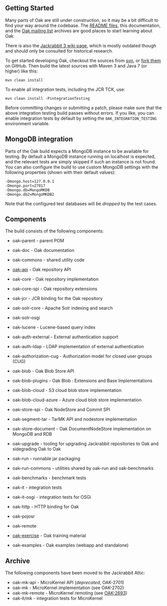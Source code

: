 <!--
   Licensed to the Apache Software Foundation (ASF) under one or more
   contributor license agreements.  See the NOTICE file distributed with
   this work for additional information regarding copyright ownership.
   The ASF licenses this file to You under the Apache License, Version 2.0
   (the "License"); you may not use this file except in compliance with
   the License.  You may obtain a copy of the License at

       http://www.apache.org/licenses/LICENSE-2.0

   Unless required by applicable law or agreed to in writing, software
   distributed under the License is distributed on an "AS IS" BASIS,
   WITHOUT WARRANTIES OR CONDITIONS OF ANY KIND, either express or implied.
   See the License for the specific language governing permissions and
   limitations under the License.
  -->

Getting Started
---------------

Many parts of Oak are still under construction, so it may be a bit difficult to find your way around
the codebase. The [README files](https://github.com/apache/jackrabbit-oak/blob/trunk/README.md),
this documentation, and the [Oak mailing list](http://oak.markmail.org/) archives are good places
to start learning about Oak.

There is also the [Jackrabbit 3 wiki page](http://wiki.apache.org/jackrabbit/Jackrabbit%203), which
is mostly outdated though and should only be consulted for historical research.

To get started developing Oak, checkout the sources from [svn](https://svn.apache.org/repos/asf/jackrabbit/oak/trunk), 
or [fork them](https://github.com/apache/jackrabbit-oak) on GitHub. Then build the latest sources with Maven 3 and 
Java 7 (or higher) like this:

    mvn clean install

To enable all integration tests, including the JCR TCK, use:

    mvn clean install -PintegrationTesting

Before committing changes or submitting a patch, please make sure that the above integration testing
build passes without errors. If you like, you can enable integration tests by default by setting the
`OAK_INTEGRATION_TESTING` environment variable.

MongoDB integration
-------------------

Parts of the Oak build expects a MongoDB instance to be available for testing. By default a MongoDB
instance running on localhost is expected, and the relevant tests are simply skipped if such an
instance is not found. You can also configure the build to use custom MongoDB settings with the
following properties (shown with their default values):

    -Dmongo.host=127.0.0.1
    -Dmongo.port=27017
    -Dmongo.db=MongoMKDB
    -Dmongo.db2=MongoMKDB2

Note that the configured test databases will be *dropped* by the test cases.

Components
----------

The build consists of the following components:

  - oak-parent        - parent POM
  - oak-doc           - Oak documentation
  - oak-commons       - shared utility code
  
  - [oak-api][1]      - Oak repository API   
  - oak-core          - Oak repository implementation
  - oak-core-spi      - Oak repository extensions
  
  - oak-jcr           - JCR binding for the Oak repository

  - oak-solr-core     - Apache Solr indexing and search
  - oak-solr-osgi
  - oak-lucene        - Lucene-based query index
  
  - oak-auth-external - External authentication support
  - oak-auth-ldap     - LDAP implementation of external authentication
  - oak-authorization-cug - Authorization model for closed user groups (CUG)
     
  - oak-blob          - Oak Blob Store API
  - oak-blob-plugins  - Oak Blob : Extensions and Base Implementations
  - oak-blob-cloud    - S3 cloud blob store implementation
  - oak-blob-cloud-azure - Azure cloud blob store implementation 

  - oak-store-spi     - Oak NodeStore and Commit SPI 
  - oak-segment-tar   - TarMK API and nodestore implementation
  - oak-store-document - Oak DocumentNodeStore implementation on MongoDB and RDB

  - oak-upgrade       - tooling for upgrading Jackrabbit repositories to Oak and sidegrading Oak to Oak
   
  - oak-run           - runnable jar packaging
  - oak-run-commons   - utilities shared by oak-run and oak-benchmarks
  
  - oak-benchmarks    - benchmark tests
  - oak-it            - integration tests
  - oak-it-osgi       - integration tests for OSGi
  
  - oak-http          - HTTP binding for Oak
  - oak-pojosr  
  - oak-remote 
  
  - [oak-exercise][3] - Oak training material
  - oak-examples      - Oak examples (webapp and standalone)


Archive
-------

The following components have been moved to the Jackrabbit Attic:

  - oak-mk-api        - MicroKernel API (_deprecated_, OAK-2701)
  - oak-mk            - MicroKernel implementation (see OAK-2702)
  - oak-mk-remote     - MicroKernel remoting  (see [OAK-2693][2])
  - oak-it/mk         - integration tests for MicroKernel



  [1]: https://github.com/apache/jackrabbit-oak/blob/trunk/oak-core/README.md
  [2]: https://issues.apache.org/jira/browse/OAK-2693
  [3]: https://github.com/apache/jackrabbit-oak/blob/trunk/oak-exercise/README.md

